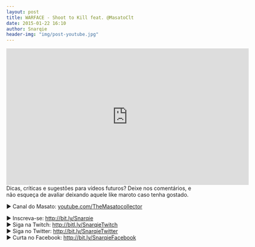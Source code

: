 ```yaml
---
layout: post
title: WARFACE - Shoot to Kill feat. @MasatoClt
date: 2015-01-22 16:10
author: Snarqie
header-img: "img/post-youtube.jpg"
---
```

<iframe width="640" height="360" src="http://www.youtube.com/watch?v=Fg_LCb9YtCw?rel=0&amp;showinfo=0" frameborder="0" allowfullscreen></iframe>
Dicas, críticas e sugestões para vídeos futuros? Deixe nos comentários, e não esqueça de avaliar deixando aquele like maroto caso tenha gostado.

▶ Canal do Masato: <a href="https://www.youtube.com/user/TheMasatocollector">youtube.com/TheMasatocollector</a>

▶ Inscreva-se: <a href="http://bit.ly/Snarqie">http://bit.ly/Snarqie</a><br />
▶ Siga na Twitch: <a href="http://bitl.ly/SnarqieTwitch">http://bitl.ly/SnarqieTwitch</a><br />
▶ Siga no Twitter: <a href="http://bit.ly/SnarqieTwitter">http://bit.ly/SnarqieTwitter</a><br />
▶ Curta no Facebook: <a href="http://bit.ly/SnarqieFacebook">http://bit.ly/SnarqieFacebook</a>
